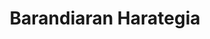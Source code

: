 ---
title: "Barandiaran Harategia"
url: /donostia-san-sebastian/barandiaran-harategia/
shop: carnicero
---